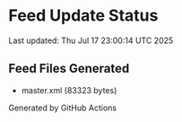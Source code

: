 # Feed Update Status
Last updated: Thu Jul 17 23:00:14 UTC 2025

## Feed Files Generated
- master.xml (83323 bytes)

Generated by GitHub Actions
